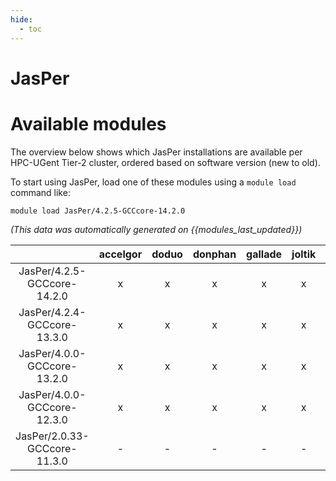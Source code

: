 ```yaml
---
hide:
  - toc
---
```


JasPer
======

# Available modules


The overview below shows which JasPer installations are available per HPC-UGent Tier-2 cluster, ordered based on software version (new to old).

To start using JasPer, load one of these modules using a `module load` command like:

```shell
module load JasPer/4.2.5-GCCcore-14.2.0
```

*(This data was automatically generated on {{modules_last_updated}})*

| |accelgor|doduo|donphan|gallade|joltik|litleo|shinx|
| :---: | :---: | :---: | :---: | :---: | :---: | :---: | :---: |
|JasPer/4.2.5-GCCcore-14.2.0|x|x|x|x|x|x|x|
|JasPer/4.2.4-GCCcore-13.3.0|x|x|x|x|x|x|x|
|JasPer/4.0.0-GCCcore-13.2.0|x|x|x|x|x|x|x|
|JasPer/4.0.0-GCCcore-12.3.0|x|x|x|x|x|x|x|
|JasPer/2.0.33-GCCcore-11.3.0|-|-|-|-|-|x|x|

